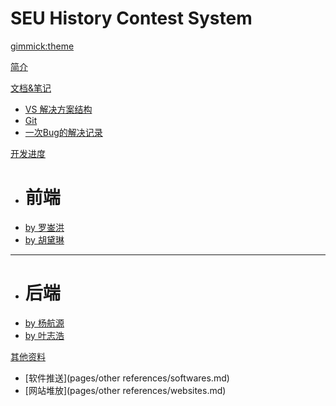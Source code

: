 <!--
  -- Name of your wiki
  -- Do NOT remove the leading `#` character.
  -->

# SEU History Contest System


<!--
  -- Default theme
  -- (Read: http://dynalon.github.io/mdwiki/#!customizing.md#Theme_chooser)
  -->

[gimmick:theme](spacelab)


<!--
  -- Navigation
  -- (Read: http://dynalon.github.io/mdwiki/#!quickstart.md#Adding_a_navigation)
  -->

[简介](pages/about.md)

[文档&笔记]()

* [VS 解决方案结构](pages/docs/vs-intro.md)
* [Git](pages/docs/git.md)
* [一次Bug的解决记录](pages/docs/一次Bug的解决记录.md)

[开发进度]()

* # 前端
* [by 罗崟洪](pages/progress/lyh.md)
* [by 胡黛琳](pages/progress/hdl.md)
- - - -
* # 后端
* [by 杨航源](pages/progress/yhy.md)
* [by 叶志浩](pages/progress/yzh.md)

[其他资料]()

* [软件推送](pages/other references/softwares.md)
* [网站堆放](pages/other references/websites.md)

<!-- A more complex navigation example: ----------------------------------------

[Menu Item 1]()

*   # SubMenu Heading 1
*   [SubMenu Item 1](pages/subitem1.md)
    * [SubMenu Item 2](pages/subitem2.md)
    - - - -
    * # SubMenu Heading 2
    * [SubMenu Item 3](pages/subitem3.md)
    - - - -
    * # SubMenu Heading 3
    * [SubMenu Item 3](pages/subitem3.md)

[Menu Item 2](pages/item2.md)

[Menu Item 3](pages/item3.md)

---------------------------------------------------------------------------- -->

<!--
  -- Change the Language
  -- Could be useful when there's more than one language wiki.
  -->

<!--
[Change the Language]()

* [English (United States)](/en_US/)
* [English (United Kingdom)](/en_GB/)
    * [Italian](/it/)
        -->

<!--
  -- Let the user choose a theme
  -- (Read: http://dynalon.github.io/mdwiki/#!quickstart.md#Adding_a_navigation)
  -->

<!--
[gimmick:themechooser](Choose theme)
-->
